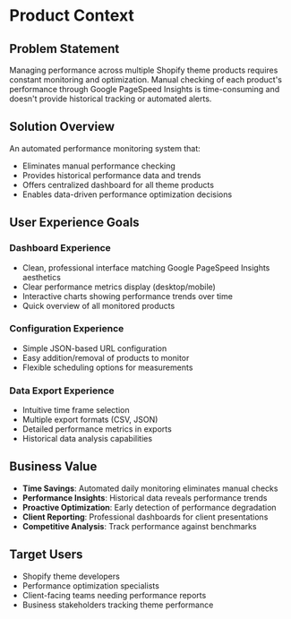 # Product Context

## Problem Statement
Managing performance across multiple Shopify theme products requires constant monitoring and optimization. Manual checking of each product's performance through Google PageSpeed Insights is time-consuming and doesn't provide historical tracking or automated alerts.

## Solution Overview
An automated performance monitoring system that:
- Eliminates manual performance checking
- Provides historical performance data and trends
- Offers centralized dashboard for all theme products
- Enables data-driven performance optimization decisions

## User Experience Goals

### Dashboard Experience
- Clean, professional interface matching Google PageSpeed Insights aesthetics
- Clear performance metrics display (desktop/mobile)
- Interactive charts showing performance trends over time
- Quick overview of all monitored products

### Configuration Experience
- Simple JSON-based URL configuration
- Easy addition/removal of products to monitor
- Flexible scheduling options for measurements

### Data Export Experience
- Intuitive time frame selection
- Multiple export formats (CSV, JSON)
- Detailed performance metrics in exports
- Historical data analysis capabilities

## Business Value
- **Time Savings**: Automated daily monitoring eliminates manual checks
- **Performance Insights**: Historical data reveals performance trends
- **Proactive Optimization**: Early detection of performance degradation
- **Client Reporting**: Professional dashboards for client presentations
- **Competitive Analysis**: Track performance against benchmarks

## Target Users
- Shopify theme developers
- Performance optimization specialists
- Client-facing teams needing performance reports
- Business stakeholders tracking theme performance

